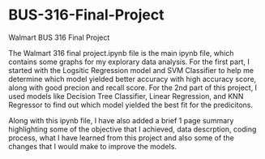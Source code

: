 # BUS-316-Final-Project
Walmart BUS 316 Final Project

The Walmart 316 final project.ipynb file is the main ipynb file, which contains some graphs for my explorary data analysis. For the first part, I started with the Logsitic Regression model and SVM Classifier to help me determine which model yielded better accuracy with high accuracy score, along with good precion and recall score. For the 2nd part of this project, I used models like Decision Tree Classifier, Linear Regression, and KNN Regressor to find out which model yielded the best fit for the predicitons.

Along with this ipynb file, I have also added a brief 1 page summary highlighting some of the objective that I achieved, data descrption, coding process, what I have learned from this project and also some of the changes that I would make to improve the models.
